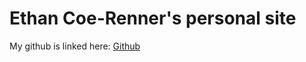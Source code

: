 # Ethan Coe-Renner's personal site

My github is linked here:
[Github](https://github.com/ethan-coe-renner)
